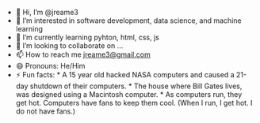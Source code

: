 - 👋 Hi, I’m @jreame3
- 👀 I’m interested in software development, data science, and machine learning
- 🌱 I’m currently learning pyhton, html, css, js
- 💞️ I’m looking to collaborate on ...
- 📫 How to reach me jreame3@gmail.com
- 😄 Pronouns: He/Him
- ⚡ Fun facts:
          * A 15 year old hacked NASA computers and caused a 21-day shutdown of their computers.
          * The house where Bill Gates lives, was designed using a Macintosh computer.
          * As computers run, they get hot. Computers have fans to keep them cool. (When I run, I get hot. I do not have fans.)
  

<!---
jreame3/jreame3 is a ✨ special ✨ repository because its `README.md` (this file) appears on your GitHub profile.
You can click the Preview link to take a look at your changes.
--->
